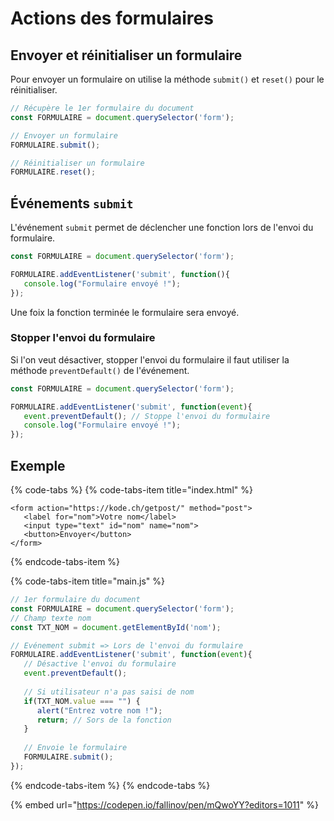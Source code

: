 # Actions des formulaires

## Envoyer et réinitialiser un formulaire

Pour envoyer un formulaire on utilise la méthode `submit()` et `reset()` pour le réinitialiser.

```javascript
// Récupère le 1er formulaire du document
const FORMULAIRE = document.querySelector('form');

// Envoyer un formulaire
FORMULAIRE.submit();

// Réinitialiser un formulaire
FORMULAIRE.reset();
```

## Événements `submit` 

L'événement `submit` permet de déclencher une fonction lors de l'envoi du formulaire.

```javascript
const FORMULAIRE = document.querySelector('form');

FORMULAIRE.addEventListener('submit', function(){
   console.log("Formulaire envoyé !");
});
```

Une foix la fonction terminée le formulaire sera envoyé.

### Stopper l'envoi du formulaire

Si l'on veut désactiver, stopper l'envoi du formulaire il faut utiliser la méthode `preventDefault()` de l'événement.

```javascript
const FORMULAIRE = document.querySelector('form');

FORMULAIRE.addEventListener('submit', function(event){
   event.preventDefault(); // Stoppe l'envoi du formulaire
   console.log("Formulaire envoyé !");
});
```

## Exemple

{% code-tabs %}
{% code-tabs-item title="index.html" %}
```markup
<form action="https://kode.ch/getpost/" method="post">
   <label for="nom">Votre nom</label>
   <input type="text" id="nom" name="nom">
   <button>Envoyer</button>
</form>
```
{% endcode-tabs-item %}

{% code-tabs-item title="main.js" %}
```javascript
// 1er formulaire du document
const FORMULAIRE = document.querySelector('form');
// Champ texte nom
const TXT_NOM = document.getElementById('nom');

// Evénement submit => Lors de l'envoi du formulaire
FORMULAIRE.addEventListener('submit', function(event){
   // Désactive l'envoi du formulaire
   event.preventDefault();
   
   // Si utilisateur n'a pas saisi de nom
   if(TXT_NOM.value === "") {
      alert("Entrez votre nom !");
      return; // Sors de la fonction
   }
   
   // Envoie le formulaire
   FORMULAIRE.submit(); 
});
```
{% endcode-tabs-item %}
{% endcode-tabs %}

{% embed url="https://codepen.io/fallinov/pen/mQwoYY?editors=1011" %}



